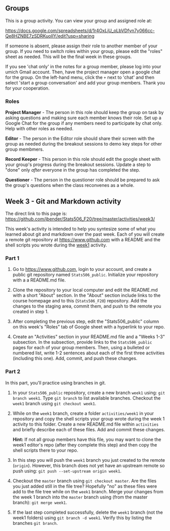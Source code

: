 ## Groups

This is a group activity. You can view your group and assigned role at:

https://docs.google.com/spreadsheets/d/1r4OxLjU_oLbVDfyn7y066cc-Qe8HZNBE7zSDRKuoIlY/edit?usp=sharing

If someone is absent, please assign their role to another member of your group.
If you need to switch roles within your group, please edit the "roles" sheet
as needed. This will be the final week in these groups. 

If you see 'chat only' in the notes for a group member, please log into your umich
Gmail account.  Then, have the project manager
open a google chat for the group.  On the left-hand menu, click the `+` next to
'chat' and then select 'start a group conversation' and add your group members.
Thank you for your cooperation.

### Roles

**Project Manager** - The person in this role should keep the group on task
by asking questions and making sure each member knows their role.
Set up a Google Chat for the group if any members need to participate by
chat only. Help with other roles as needed.

**Editor** - The person in the Editor role should share their screen with the
group as needed during the breakout sessions to demo key steps for other group
membmers. 

**Record Keeper** - This person in this role should edit the google sheet 
with your group's progress during the breakout sessions. Update a step to "done"
only *after* everyone in the group has completed the step.  

**Questioner** - The person in the questioner role should be prepared to ask the
group's questions when the class reconvenes as a whole. 

## Week 3 - Git and Markdown activity

The direct link to this page is:
https://github.com/jbender/Stats506_F20/tree/master/activities/week3/

This week's activity is intended to help you syntesize some of what you learned
about git and markdown over the past week. Each of you will create a remote 
git repository at https://www.github.com with a README and the shell scripts 
you wrote during the 
[week1](https://github.com/jbender/Stats506_F20/tree/master/activities/week1/)
activity.

### Part 1

 1. Go to https://www.github.com, login to your account, and create a public
    git repository named `Stats506_public`. Initialize your repository with a
    a README.md file.
    
 1. Clone the repository to your local computer and edit the README.md with a
    short "About" section. In the "About" section include links to the course
    homepage and to this (`Stats506_F20`) repository. Add the changes to the 
    staging area, commit them, and push to the remote you created in step 1. 
    
 1. After completing the previous step, edit the "Stats506_public" column on
    this week's "Roles" tab of Google sheet with a hyperlink to your repo.
    
 1. Create an "Activities" section in your README.md file and a "Weeks 1-3" 
    subsection. In the subsection, provide links to the `Stats506_public` pages
    for each of your group members. Then, using a bulleted or numbered list,
    write 1-2 sentences about each of the first three activities (including
    this one). Add, commit, and push these changes. 

### Part 2
In this part, you'll practice using branches in git. 

 1. In your `Stats506_public` repository, create a new branch `week1` using:
    `git branch week1`.  Type `git branch` to list available branches. Checkout
    the `week1` branch using `git checkout week1`. 

 1. While on the `week1` branch, create a folder `activities/week1` in your
    repository and copy the shell scripts your group wrote during the week 1
    activity to this folder. Create a new README.md file within `activities`
    and briefly describe each of these files. Add and commit these changes. 
    
    **Hint:** If not all group members have this file, you may want to clone 
    the week1 editor's repo (after they complete this step) and then copy the
    shell scripts there to your repo. 
    
 1. In this step you will push the `week1` branch you just created to the 
    remote (`origin`). However, this branch does not yet have an upstream 
    remote so push using: `git push --set-upstream origin week1`. 
    
 1. Checkout the `master` branch using `git checkout master`.  Are the files 
    you just added still in the file tree? Hopefully "no" as these files were
    add to the file tree while on the `week1` branch. Merge your changes from
    the week 1 branch into the `master` branch using (from the master branch):
    `git merge week1`.

 1. If the last step completed successfully, delete the `week1` branch (not 
    the week1 folders) using `git branch -d week1`. Verify this by listing
    the branches `git branch`. 
    

